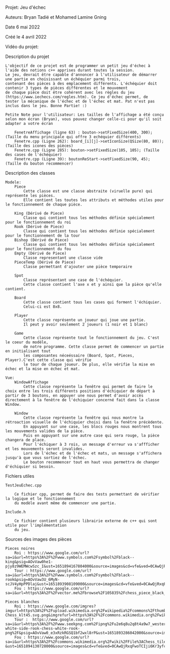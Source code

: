 Projet: Jeu d'échec

Auteurs: Bryan Tadié et Mohamed Lamine Gning

Date 6 mai 2022

Créé le 4 avril 2022

Vidéo du projet: 

Description du projet

	L'objectif de ce projet est de programmer un petit jeu d'échec à l'aide des notions c++ apprises durant toutes la session.
	Le jeu, devrait être capable d'annoncer à l'utilisateur de démarrer une partie en choisissant un échéquier parmi trois, 
	contenant des pièces à des emplacement différents. L'échéquier doit contenir 3 types de pièces différentes et le mouvement
	de chaque pièce doit être cohérent avec les règles du jeu (https://www.iechecs.com/regles.htm). Ce jeu d'échec permet, de 
	tester la mécanique de l'échec et de l'échec et mat. Pat n'est pas inclus dans le jeu. Bonne Partie! :)

	Petite Note pour l'utilisateur: Les tailles de l'affichage a été conçu selon mon écran (Bryan), vous pouvez changer celle-ci pour qu'il soit adapter a votre écran
  
		FenetreAffichage (ligne 63) : bouton->setFixedSize(400, 300);  (Taille du menu principale qui offre 3 echéquier différents)
		Fenetre.cpp (Ligne 262): board_[i][j]->setIconSize(QSize(80, 80));  (Taille des icones des pièces)
		Fenetre.cpp (Ligne 285): bouton->setFixedSize(105, 105); (Taille des cases de l'échéquier)
		Fenetre.cpp (Ligne 39): boutonReStart->setFixedSize(90, 45); (Taille du bouton recommencer)

Description des classes

    Modele:
		Piece
			Cette classe est une classe abstraite (viruelle pure) qui représente les pièces. 
			Elle contient les toutes les attributs et méthodes utiles pour le fonctionnement de chaque pièce.

		King (Dérivé de Piece)
			Classe qui contient tous les méthodes définie spécialement pour le fonctionnement du roi
		Rook (Dérivé de Piece)
			Classe qui contient tous les méthodes définie spécialement pour le fonctionnement de la tour
		Bishop (Dérivé de Piece)
			Classe qui contient tous les méthodes définie spécialement pour le fonctionnement du fou
		Empty (Dérivé de Piece)
			Classe representant une classe vide
		PieceTemp (Dérivé de Piece)
			Classe permettant d'ajouter une pièce temporaire

		Spot
			Classe représentant une case de l'échéquier.
			Cette classe contient l'axe x et y ainsi que la pièce qu'elle contient.

		Board
			Cette classe contient tous les cases qui forment l'échiquier.
			Celui-ci est 8x8.

		Player
			Cette classe représente un joueur qui joue une partie.
			Il peut y avoir seulement 2 joueurs (1 noir et 1 blanc)

		Game
			Cette classe représente tout le fonctionnement du jeu. C'est le coeur du modèle,
			de notre programme. Cette classe permet de commencer un partie en initialisant tout 
			les composantes néceéssaire (Board, Spot, Pieces, Player).C'est cette classe qui vérifie
			le tour de chaque joueur. De plus, elle vérifie la mise en échec et la mise en échec et mat.

	Vue:
		WindowAffichage
			Cette classe représente la fenêtre qui permet de faire le choix entre les trois différents positions d'échiquier de départ à partir de 3 boutons, en appuyer une nous permet d'avoir accès directement à la fenêtre de l'échiquier concerné fait dans la classe Window.
	
		Window
			Cette classe représente la fenêtre qui nous montre la rétroaction visuelle de l'échiquier choisi dans la fenêtre précèdente.
			En appuyant sur une case, les blocs rouges nous montrent tous les mouvements valides de la pièce.
			Puis en appuyant sur une autre case qui sera rouge, la pièce changera de place.
			Pour l'échiquer à 3 rois, un message d'erreur va s'affficher et les mouvements seront invalides.
			Lors de l'échec et de l'échec et mats, un message s'affichera jusqu'à que vous sortiez de l'échec.
			Le bouton recommencer tout en haut vous permettra de changer d'échiquier si besoin. 

Fichiers utiles

	TestJeuEchec.cpp
  
		Ce fichier cpp, permet de faire des tests permettant de vérifier la logique et le fonctionnement
		du modèle avant même de commencer une partie.

	Include.h
  
		Ce fichier contient plusieurs librairie externe de c++ qui sont utile pour l'implémentation
		du jeu.

Sources des images des pièces

	Pieces noires
		Roi : https://www.google.com/url?sa=i&url=https%3A%2F%2Fwww.symbols.com%2Fsymbol%2Fblack--king&psig=AOvVaw0he1-pjy8z9WEMWcwSzc_I&ust=1651894167804000&source=images&cd=vfe&ved=0CAwQjRxqFwoTCLjpv8P3yfcCFQAAAAAdAAAAABAD
		Tour : https://www.google.com/url?sa=i&url=https%3A%2F%2Fwww.symbols.com%2Fsymbol%2Fblack--rook&psig=AOvVaw3U_6MyN-scJV4yHpPPDlaj&ust=1651893908109000&source=images&cd=vfe&ved=0CAwQjRxqFwoTCKCeosv2yfcCFQAAAAAdAAAAABAD
		Fou : https://www.google.com/url?sa=i&url=https%3A%2F%2Fvector.me%2Fbrowse%2F105835%2Fchess_piece_black_bishop_clip_art&psig=AOvVaw0lOVa5xjeXHpRB6fxXAa9G&ust=1651894028904000&source=images&cd=vfe&ved=0CAwQjRxqFwoTCPje4vr2yfcCFQAAAAAdAAAAABAD

	Pieces blanches
		Roi : https://www.google.com/imgres?imgurl=https%3A%2F%2Fupload.wikimedia.org%2Fwikipedia%2Fcommons%2Fthumb%2F4%2F42%2FChess_klt45.svg%2F2048px-Chess_klt45.svg.png&imgrefurl=https%3A%2F%2Fcommons.wikimedia.org%2Fwiki%2FFile%3AChess_klt45.svg&tbnid=YiwF7QN5t4zSNM&vet=12ahUKEwio5p6w98n3AhUPrnIEHVEdDfMQMygNegUIARD2AQ..i&docid=9kGjfYX7CujbLM&w=2048&h=2048&q=white%20king%20chess&ved=2ahUKEwio5p6w98n3AhUPrnIEHVEdDfMQMygNegUIARD2AQ
		Tour :  https://www.google.com/url?sa=i&url=https%3A%2F%2Fwww.seekpng.com%2Fipng%2Fu2e6q8u2q8t4a9w7_western-white-side-rook-chess-white-rook-png%2F&psig=AOvVaw0_e3xRzkRGSQ1bf2wxl8rP&ust=1651893286042000&source=images&cd=vfe&ved=0CAwQjRxqFwoTCLjR5pj0yfcCFQAAAAAdAAAAABAD
		Fou : https://www.google.com/url?sa=i&url=https%3A%2F%2Fcommons.wikimedia.org%2Fwiki%2FFile%3AChess_tile_bl.svg&psig=AOvVaw2aVNn1a12xrtzIJLAEZAR-&ust=1651894130728000&source=images&cd=vfe&ved=0CAwQjRxqFwoTCIji6Kr3yfcCFQAAAAAdAAAAABAD

